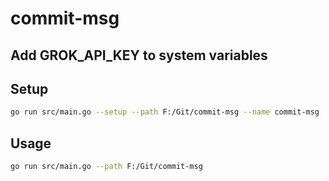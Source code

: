# commit-msg
## Add GROK_API_KEY to system variables


 ## Setup
 ```bash
go run src/main.go --setup --path F:/Git/commit-msg --name commit-msg
```

## Usage

```bash
go run src/main.go --path F:/Git/commit-msg
```